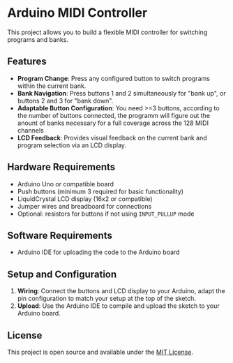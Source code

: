 # Arduino MIDI Controller

This project allows you to build a flexible MIDI controller for switching programs and banks.

## Features
- **Program Change**: Press any configured button to switch programs within the current bank.
- **Bank Navigation**: Press buttons 1 and 2 simultaneously for "bank up", or buttons 2 and 3 for "bank down".
- **Adaptable Button Configuration**: You need >=3 buttons, according to the number of buttons connected, the programm will figure out the anount of banks necessary for a full coverage across the 128 MIDI channels
- **LCD Feedback**: Provides visual feedback on the current bank and program selection via an LCD display.

## Hardware Requirements

- Arduino Uno or compatible board
- Push buttons (minimum 3 required for basic functionality)
- LiquidCrystal LCD display (16x2 or compatible)
- Jumper wires and breadboard for connections
- Optional: resistors for buttons if not using `INPUT_PULLUP` mode

## Software Requirements

- Arduino IDE for uploading the code to the Arduino board

## Setup and Configuration

1. **Wiring**: Connect the buttons and LCD display to your Arduino, adapt the pin configuration to match your setup at the top of the sketch.
3. **Upload**: Use the Arduino IDE to compile and upload the sketch to your Arduino board.

## License

This project is open source and available under the [MIT License](LICENSE).
